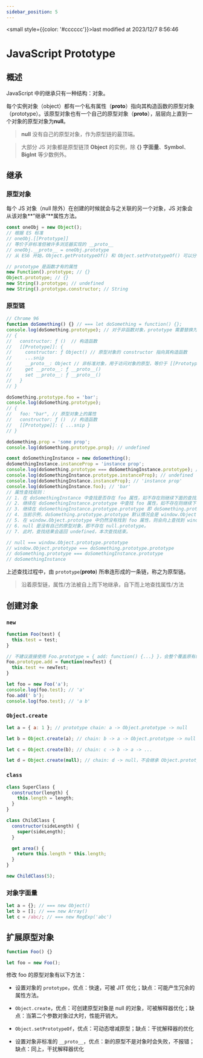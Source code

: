 ```yaml
---
sidebar_position: 5
---
```

    
<small style={{color: '#cccccc'}}>last modified at 2023/12/7 8:56:46</small>
# JavaScript Prototype

## 概述

JavaScript 中的继承只有一种结构：对象。

每个实例对象（object）都有一个私有属性（__proto__）指向其构造函数的原型对象（prototype）。该原型对象也有一个自己的原型对象（__proto__），层层向上直到一个对象的原型对象为**null**。

> **null** 没有自己的原型对象，作为原型链的最顶端。

> 大部分 JS 对象都是原型链顶 **Object** 的实例，除 **{} 字面量**、**Symbol**、**BigInt** 等少数例外。

## 继承

### 原型对象

每个 JS 对象（null 除外）在创建的时候就会与之关联的另一个对象，JS 对象会从该对象**”继承“**属性方法。

```js
const oneObj = new Object();
// 根据 ES 标准
// oneObj.[[Prototype]]
// 等价于非标准但被许多浏览器实现的 __proto__
// oneObj.__proto__ = oneObj.prototype
// 从 ES6 开始，Object.getPrototypeOf() 和 Object.setPrototypeOf() 可以分别访问和设置 Object 对象的原型

// prototype 是函数才有的属性
new Function().prototype; // {}
Object.prototype; // {}
new String().prototype; // undefined
new String().prototype.constructor; // String
```

### 原型链

```js
// Chrome 96
function doSomething() {} // === let doSomething = function() {};
console.log(doSomething.prototype); // 对于非函数对象，prototype 需要替换为 __proto__
// {
//   constructor: ƒ ()  // 构造函数
//   [[Prototype]]: {
//     constructor: ƒ Object() // 原型对象的 constructor 指向其构造函数
//     ...snip
//     __proto__: Object // 非标准对象，用于访问对象的原型，等价于 [[Prototype]]
//     get __proto__: ƒ __proto__()
//     set __proto__: ƒ __proto__()
//   }
// }

doSomething.prototype.foo = 'bar';
console.log(doSomething.prototype);
// {
//   foo: "bar", // 原型对象上的属性
//   constructor: ƒ ()  // 构造函数
//   [[Prototype]]: { ...snip }
// }

doSomething.prop = 'some prop';
console.log(doSomething.prototype.prop); // undefined

const doSomethingInstance = new doSomething();
doSomethingInstance.instanceProp = 'instance prop';
console.log(doSomething.prototype === doSomethingInstance.prototype); // true
console.log(doSomethingInstance.prototype.instanceProp); // undefined
console.log(doSomethingInstance.instanceProp); // 'instance prop'
console.log(doSomethingInstance.foo); // 'bar'
// 属性查找规则：
// 1. 在 doSomethingInstance 中查找是否存在 foo 属性，如不存在则继续下面的查找。
// 2. 继续在 doSomethingInstance.prototype 中查找 foo 属性，如不存在则继续下面的查找。
// 3. 继续在 doSomethingInstance.prototype.prototype 即 doSomething.prototype.prototype 中查找 foo 属性。
// 4. 当前示例，doSomething.prototype.prototype 默认情况会是 window.Object.prototype。
// 5. 在 window.Object.prototype 中仍然没有找到 foo 属性，则会向上查找到 window.Object.prototype.prototype, 即 null。
// 6. null 是没有自己的原型对象，即不存在 null.prototype。
// 7. 此时，查找结果会返回 undefined，本次查找结束。

// null === window.Object.prototype.prototype
// window.Object.prototype === doSomething.prototype.prototype
// doSomething.prototype === doSomethingInstance.prototype
// doSomethingInstance
```

上述查找过程中，由 `prototype`(__proto__) 所串连形成的一条链，称之为原型链。

> 沿着原型链，属性/方法被自上而下地继承，自下而上地查找属性/方法

## 创建对象

### `new`

```js
function Foo(test) {
  this.test = test;
}

// 不建议直接使用 Foo.prototype = { add: function() {...} }，会整个覆盖原有的原型对象
Foo.prototype.add = function(newTest) {
  this.test += newTest;
}

let foo = new Foo('a');
console.log(foo.test); // 'a'
foo.add(' b');
console.log(foo.test); // 'a b'
```

### `Object.create`

```js
let a = { a: 1 }; // prototype chain: a -> Object.prototype -> null

let b = Object.create(a); // chain: b -> a -> Object.prototype -> null

let c = Object.create(b); // chain: c -> b -> a -> ...

let d = Object.create(null); // chain: d -> null，不会继承 Object.prototype 的一系列属性方法
```

### `class`

```js
class SuperClass {
  constructor(length) {
    this.length = length;
  }
}

class ChildClass {
  constructor(sideLength) {
    super(sideLength);
  }

  get area() {
    return this.length * this.length;
  }
}

new ChildClass(5);
```

### 对象字面量

```js
let a = {}; // === new Object()
let b = []; // === new Array()
let c = /abc/; // === new RegExp('abc')
```

## 扩展原型对象

```js
function Foo() {}

let foo = new Foo();
```

修改 foo 的原型对象有以下方法：

- 设置对象的 `prototype`，优点：快速，可被 JIT 优化；缺点：可能产生冗余的属性方法。

- `Object.create`，优点：可创建原型对象是 null 的对象，可被解释器优化；缺点：当第二个参数对象过大时，性能开销大。

- `Object.setPrototypeOf`，优点：可动态增减原型；缺点：干扰解释器的优化

- 设置对象非标准的 `__proto__`，优点：新的原型不是对象时会失败，不报错；缺点：同上，干扰解释器优化

      